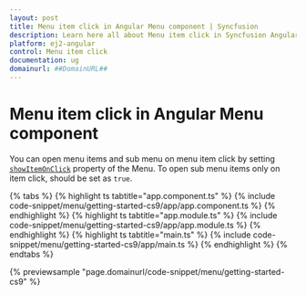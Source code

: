```yaml
---
layout: post
title: Menu item click in Angular Menu component | Syncfusion
description: Learn here all about Menu item click in Syncfusion Angular Menu component of Syncfusion Essential JS 2 and more.
platform: ej2-angular
control: Menu item click 
documentation: ug
domainurl: ##DomainURL##
---
```


# Menu item click in Angular Menu component

You can open menu items and sub menu on menu item click by setting [`showItemOnClick`](https://ej2.syncfusion.com/angular/documentation/api/menu#showitemonclick) property of the Menu. To open sub menu items only on item click, should be set as `true`.

{% tabs %}
{% highlight ts tabtitle="app.component.ts" %}
{% include code-snippet/menu/getting-started-cs9/app/app.component.ts %}
{% endhighlight %}
{% highlight ts tabtitle="app.module.ts" %}
{% include code-snippet/menu/getting-started-cs9/app/app.module.ts %}
{% endhighlight %}
{% highlight ts tabtitle="main.ts" %}
{% include code-snippet/menu/getting-started-cs9/app/main.ts %}
{% endhighlight %}
{% endtabs %}
  
{% previewsample "page.domainurl/code-snippet/menu/getting-started-cs9" %}